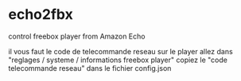 # echo2fbx

control freebox player from Amazon Echo

il vous faut le code de telecommande reseau
sur le player allez dans "reglages / systeme / informations freebox player"
copiez le "code telecommande reseau" dans le fichier config.json
